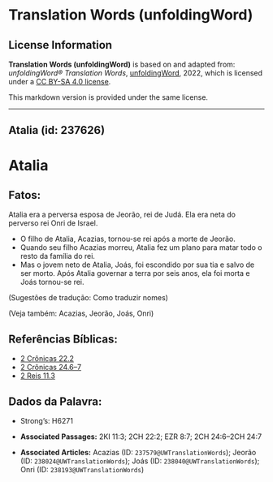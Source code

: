 # Translation Words (unfoldingWord)

## License Information

**Translation Words (unfoldingWord)** is based on and adapted from: _unfoldingWord® Translation Words_, [unfoldingWord](https://unfoldingword.org/utw), 2022, which is licensed under a [CC BY-SA 4.0 license](https://creativecommons.org/licenses/by-sa/4.0/legalcode.en).

This markdown version is provided under the same license.



--------------------------------

## Atalia (id: 237626)

Atalia
======

Fatos:
------

Atalia era a perversa esposa de Jeorão, rei de Judá. Ela era neta do perverso rei Onri de Israel.

* O filho de Atalia, Acazias, tornou\-se rei após a morte de Jeorão.
* Quando seu filho Acazias morreu, Atalia fez um plano para matar todo o resto da família do rei.
* Mas o jovem neto de Atalia, Joás, foi escondido por sua tia e salvo de ser morto. Após Atalia governar a terra por seis anos, ela foi morta e Joás tornou\-se rei.

(Sugestões de tradução: Como traduzir nomes)

(Veja também: Acazias, Jeorão, Joás, Onri)

Referências Bíblicas:
---------------------

* [2 Crônicas 22\.2](https://ref.ly/2Chr22:2)
* [2 Crônicas 24\.6–7](https://ref.ly/2Chr24:6-2Chr24:7)
* [2 Reis 11\.3](https://ref.ly/2Kgs11:3)

Dados da Palavra:
-----------------

* Strong’s: H6271

* **Associated Passages:** 2KI 11:3; 2CH 22:2; EZR 8:7; 2CH 24:6–2CH 24:7
* **Associated Articles:** Acazias (ID: `237579@UWTranslationWords`); Jeorão (ID: `238024@UWTranslationWords`); Joás (ID: `238040@UWTranslationWords`); Onri (ID: `238193@UWTranslationWords`)

